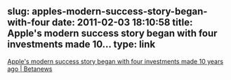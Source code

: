 slug: apples-modern-success-story-began-with-four
date: 2011-02-03 18:10:58
title: Apple's modern success story began with four investments made 10...
type: link
---

[Apple's modern success story began with four investments made 10 years ago | Betanews](http://www.betanews.com/joewilcox/article/Apples-modern-success-story-began-with-four-investments-made-10-years-ago/1296750375?awesm=betane.ws_xH&utm_content=api&utm_medium=betane.ws-twitter)
